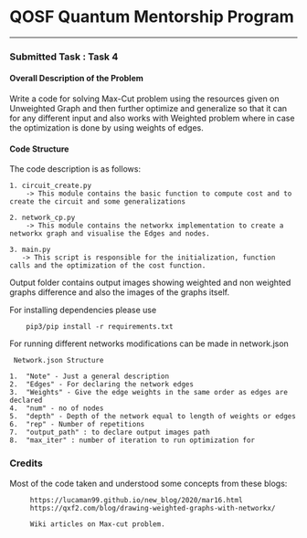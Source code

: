 # QOSF Quantum Mentorship Program
---
### Submitted Task : Task 4




#### Overall Description of the Problem
Write a code for solving Max-Cut problem using the resources given on Unweighted Graph and then further optimize and generalize so that it can for any different input and also works with Weighted problem where in case the optimization is done by using weights of edges.

#### Code Structure

The code description is as follows:

    1. circuit_create.py
        -> This module contains the basic function to compute cost and to create the circuit and some generalizations 
    
    2. network_cp.py 
        -> This module contains the networkx implementation to create a networkx graph and visualise the Edges and nodes.

    3. main.py
       -> This script is responsible for the initialization, function calls and the optimization of the cost function.


Output folder contains output images showing weighted and non weighted graphs difference and also the images of the graphs itself.

For installing dependencies please use

        pip3/pip install -r requirements.txt

For running different networks modifications can be made in network.json

     Network.json Structure

    1.  "Note" - Just a general description
    2.  "Edges" - For declaring the network edges
    3.  "Weights" - Give the edge weights in the same order as edges are declared
    4.  "num" - no of nodes
    5.  "depth" - Depth of the network equal to length of weights or edges
    6.  "rep" - Number of repetitions 
    7.  "output_path" : to declare output images path
    8.  "max_iter" : number of iteration to run optimization for

### Credits
Most of the code taken and understood some concepts from these blogs:
         
         https://lucaman99.github.io/new_blog/2020/mar16.html
         https://qxf2.com/blog/drawing-weighted-graphs-with-networkx/

         Wiki articles on Max-cut problem.
